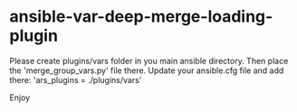 # ansible-var-deep-merge-loading-plugin

Please create plugins/vars folder in you main ansible directory.
Then place the 'merge_group_vars.py' file there.
Update your ansible.cfg file and add there: 'ars_plugins = ./plugins/vars'

Enjoy 
